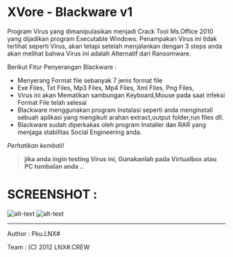 # XVore - Blackware v1
Program Virus yang dimanipulasikan menjadi Crack Tool Ms.Office 2010 yang dijadikan program Executable Windows.
Penampakan Virus ini tidak terlihat seperti Virus, akan tetapi setelah menjalankan dengan 3 steps anda akan melihat bahwa Virus ini adalah Alternatif dari Ransomware.

Berikut Fitur Penyerangan Blackware :
- Menyerang Format file sebanyak 7 jenis format file
- Exe Files, Txt Files, Mp3 Files, Mp4 Files, Xml Files, Png Files,
- Virus ini akan Mematikan sambungan Keyboard,Mouse pada saat infeksi Format File telah selesai
- Blackware menggunakan program Instalasi seperti anda menginstall sebuah aplikasi yang mengikuti arahan extract,output folder,run files dll.
- Blackware sudah diperkakas oleh program Installer dan RAR yang menjaga stabilitas Social Engineering anda.

_Perhatikan kembali!_

> **jika anda ingin testing Virus ini, Gunakanlah pada Virtualbox atau PC tumbalan anda ..**

# SCREENSHOT :
![alt-text](https://raw.githubusercontent.com/PkuLNX/Xvore/master/Blackware/screenshot/1.jpg)
![alt-text](https://raw.githubusercontent.com/PkuLNX/Xvore/master/Blackware/screenshot/2.jpg)

--------------
Author : Pku.LNX#

Team : (C) 2012 LNX#.CREW
